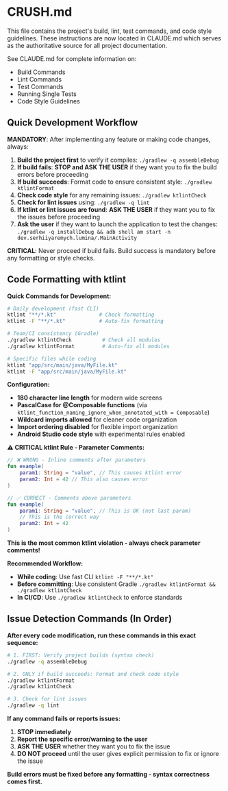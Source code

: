# CRUSH.md

This file contains the project's build, lint, test commands, and code style guidelines.
These instructions are now located in CLAUDE.md which serves as the authoritative source for all project documentation.

See CLAUDE.md for complete information on:
- Build Commands
- Lint Commands  
- Test Commands
- Running Single Tests
- Code Style Guidelines

## Quick Development Workflow

**MANDATORY**: After implementing any feature or making code changes, always:
1. **Build the project first** to verify it compiles: `./gradlew -q assembleDebug`
2. **If build fails**: **STOP and ASK THE USER** if they want you to fix the build errors before proceeding
3. **If build succeeds**: Format code to ensure consistent style: `./gradlew ktlintFormat`
4. **Check code style** for any remaining issues: `./gradlew ktlintCheck`
5. **Check for lint issues** using: `./gradlew -q lint`
6. **If ktlint or lint issues are found**: **ASK THE USER** if they want you to fix the issues before proceeding
7. **Ask the user** if they want to launch the application to test the changes: `./gradlew -q installDebug && adb shell am start -n dev.serhiiyaremych.lumina/.MainActivity`

**CRITICAL**: Never proceed if build fails. Build success is mandatory before any formatting or style checks.

## Code Formatting with ktlint

**Quick Commands for Development:**
```bash
# Daily development (fast CLI)
ktlint "**/*.kt"              # Check formatting
ktlint -F "**/*.kt"           # Auto-fix formatting

# Team/CI consistency (Gradle)
./gradlew ktlintCheck          # Check all modules
./gradlew ktlintFormat         # Auto-fix all modules

# Specific files while coding
ktlint "app/src/main/java/MyFile.kt"
ktlint -F "app/src/main/java/MyFile.kt"
```

**Configuration:**
- **180 character line length** for modern wide screens
- **PascalCase for @Composable functions** (via `ktlint_function_naming_ignore_when_annotated_with = Composable`)
- **Wildcard imports allowed** for cleaner code organization
- **Import ordering disabled** for flexible import organization
- **Android Studio code style** with experimental rules enabled

**⚠️ CRITICAL ktlint Rule - Parameter Comments:**
```kotlin
// ❌ WRONG - Inline comments after parameters
fun example(
    param1: String = "value", // This causes ktlint error
    param2: Int = 42 // This also causes error
)

// ✅ CORRECT - Comments above parameters
fun example(
    param1: String = "value", // This is OK (not last param)
    // This is the correct way
    param2: Int = 42
)
```
**This is the most common ktlint violation - always check parameter comments!**

**Recommended Workflow:**
- **While coding**: Use fast CLI `ktlint -F "**/*.kt"`
- **Before committing**: Use consistent Gradle `./gradlew ktlintFormat && ./gradlew ktlintCheck`
- **In CI/CD**: Use `./gradlew ktlintCheck` to enforce standards

## Issue Detection Commands (In Order)

**After every code modification, run these commands in this exact sequence:**
```bash
# 1. FIRST: Verify project builds (syntax check)
./gradlew -q assembleDebug

# 2. ONLY if build succeeds: Format and check code style
./gradlew ktlintFormat
./gradlew ktlintCheck

# 3. Check for lint issues
./gradlew -q lint
```

**If any command fails or reports issues:**
1. **STOP immediately**
2. **Report the specific error/warning to the user**
3. **ASK THE USER** whether they want you to fix the issue
4. **DO NOT proceed** until the user gives explicit permission to fix or ignore the issue

**Build errors must be fixed before any formatting - syntax correctness comes first.**